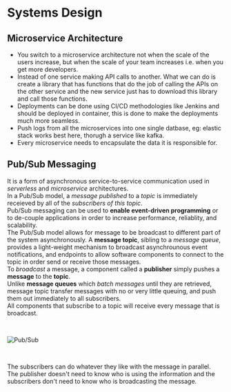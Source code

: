 # Systems Design

## Microservice Architecture
 - You switch to a microservice architecture not when the scale of the users increase, but when the scale of your team increases i.e. when you get more developers.
 - Instead of one service making API calls to another. What we can do is create a library that has functions that do the job of calling the APIs on the other service and the new service just has to download this library and call those functions.
 - Deployments can be done using CI/CD methodologies like Jenkins and should be deployed in container, this is done to make the deployments much more seamless.
 - Push logs from all the microservices into one single datbase, eg: elastic stack works best here, thorugh a service like kafka.
 - Every microservice needs to encapsulate the data it is responsible for.

## Pub/Sub Messaging
It is a form of asynchronous service-to-service communication used in _serverless_ and _microservice_ architectures.\
In a Pub/Sub model, a _message published_ to a _topic_ is immediately receieved by all of the _subscribers of this topic_.\
Pub/Sub messaging can be used to **enable event-driven programming** or to de-couple applications in order to increase performance, reliablity,
and scalability.\
The Pub/Sub model allows for message to be broadcast to different part of the system asynchronously. A **message topic**, sibling to a _message queue_, provides a light-weight mechanism to broadcast asynchrounous event notifications, and endpoints to allow software components to connect to the topic in order send or receive those messages.\
To _broadcast_ a message, a component called a **publisher** simply pushes a **message** to the **topic**.\
Unlike **message queues** which _batch messages_ until they are retrieved, message topic transfer messages with no or very little queuing, and push them out immediately to all subscribers.\
All components that subscribe to a topic will receive every message that is broadcast.

<br />

![Pub/Sub](https://d1.awsstatic.com/product-marketing/Messaging/sns_img_topic.e024462ec88e79ed63d690a2eed6e050e33fb36f.png)

<br />

The subscribers can do whatever they like with the message in parallel.\
The publisher doesn't need to know who is using the information and the subscribers don't need to know who is broadcasting the message.
